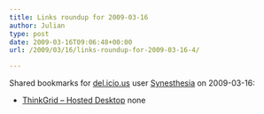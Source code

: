 ```yaml
---
title: Links roundup for 2009-03-16
author: Julian
type: post
date: 2009-03-16T09:06:48+00:00
url: /2009/03/16/links-roundup-for-2009-03-16-4/

---
```

Shared bookmarks for [del.icio.us][1] user [Synesthesia][2] on 2009-03-16:

  * [ThinkGrid &#8211; Hosted Desktop][3] 
    none</li> </ul>

 [1]: http://del.icio.us/
 [2]: http://del.icio.us/synesthesia
 [3]: http://www.thinkgrid.co.uk/landing/hostdedesktops.html?gclid=CJPIy4X3ppkCFQ6wQwodVzJPpg